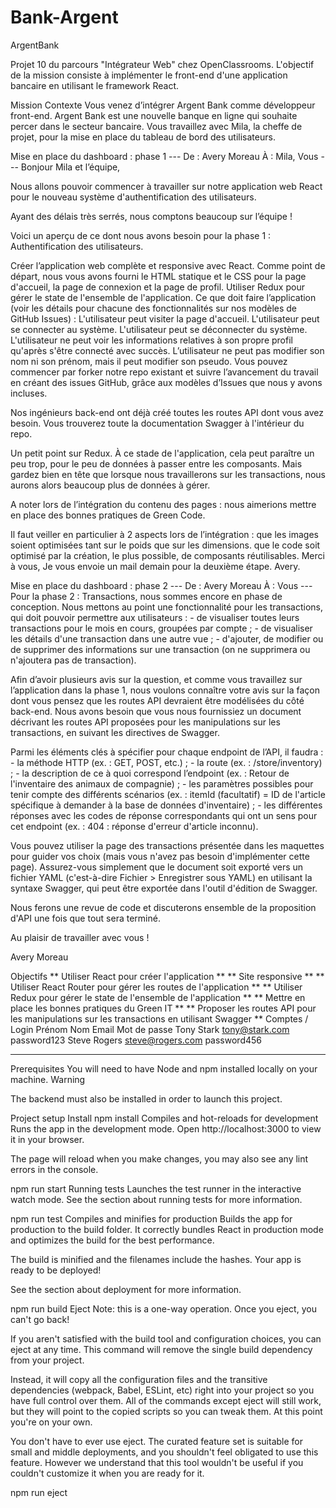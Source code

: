 ﻿# Bank-Argent
ArgentBank


Projet 10 du parcours "Intégrateur Web" chez OpenClassrooms. L'objectif de la mission consiste à implémenter le front-end d'une application bancaire en utilisant le framework React.

Mission
Contexte
Vous venez d’intégrer Argent Bank comme développeur front-end. Argent Bank est une nouvelle banque en ligne qui souhaite percer dans le secteur bancaire. Vous travaillez avec Mila, la cheffe de projet, pour la mise en place du tableau de bord des utilisateurs.

Mise en place du dashboard : phase 1
--- De : Avery Moreau À : Mila, Vous ---
Bonjour Mila et l’équipe,

Nous allons pouvoir commencer à travailler sur notre application web React pour le nouveau système d'authentification des utilisateurs.

Ayant des délais très serrés, nous comptons beaucoup sur l’équipe !

Voici un aperçu de ce dont nous avons besoin pour la phase 1 : Authentification des utilisateurs.

Créer l’application web complète et responsive avec React. Comme point de départ, nous vous avons fourni le HTML statique et le CSS pour la page d'accueil, la page de connexion et la page de profil.
Utiliser Redux pour gérer le state de l'ensemble de l'application.
Ce que doit faire l’application (voir les détails pour chacune des fonctionnalités sur nos modèles de GitHub Issues) :
L'utilisateur peut visiter la page d'accueil.
L'utilisateur peut se connecter au système.
L'utilisateur peut se déconnecter du système.
L'utilisateur ne peut voir les informations relatives à son propre profil qu'après s'être connecté avec succès.
L’utilisateur ne peut pas modifier son nom ni son prénom, mais il peut modifier son pseudo.
Vous pouvez commencer par forker notre repo existant et suivre l’avancement du travail en créant des issues GitHub, grâce aux modèles d’Issues que nous y avons incluses.

Nos ingénieurs back-end ont déjà créé toutes les routes API dont vous avez besoin. Vous trouverez toute la documentation Swagger à l'intérieur du repo.

Un petit point sur Redux. À ce stade de l'application, cela peut paraître un peu trop, pour le peu de données à passer entre les composants. Mais gardez bien en tête que lorsque nous travaillerons sur les transactions, nous aurons alors beaucoup plus de données à gérer.

A noter lors de l’intégration du contenu des pages : nous aimerions mettre en place des bonnes pratiques de Green Code.

Il faut veiller en particulier à 2 aspects lors de l’intégration :
que les images soient optimisées tant sur le poids que sur les dimensions.
que le code soit optimisé par la création, le plus possible, de composants réutilisables.
Merci à vous, Je vous envoie un mail demain pour la deuxième étape. Avery.

Mise en place du dashboard : phase 2
--- De : Avery Moreau À : Vous ---
Pour la phase 2 : Transactions, nous sommes encore en phase de conception. Nous mettons au point une fonctionnalité pour les transactions, qui doit pouvoir permettre aux utilisateurs : - de visualiser toutes leurs transactions pour le mois en cours, groupées par compte ; - de visualiser les détails d'une transaction dans une autre vue ; - d'ajouter, de modifier ou de supprimer des informations sur une transaction (on ne supprimera ou n'ajoutera pas de transaction).

Afin d’avoir plusieurs avis sur la question, et comme vous travaillez sur l’application dans la phase 1, nous voulons connaître votre avis sur la façon dont vous pensez que les routes API devraient être modélisées du côté back-end. Nous avons besoin que vous nous fournissiez un document décrivant les routes API proposées pour les manipulations sur les transactions, en suivant les directives de Swagger.

Parmi les éléments clés à spécifier pour chaque endpoint de l’API, il faudra : - la méthode HTTP (ex. : GET, POST, etc.) ; - la route (ex. : /store/inventory) ; - la description de ce à quoi correspond l’endpoint (ex. : Retour de l'inventaire des animaux de compagnie) ; - les paramètres possibles pour tenir compte des différents scénarios (ex. : itemId (facultatif) = ID de l'article spécifique à demander à la base de données d'inventaire) ; - les différentes réponses avec les codes de réponse correspondants qui ont un sens pour cet endpoint (ex. : 404 : réponse d'erreur d'article inconnu).

Vous pouvez utiliser la page des transactions présentée dans les maquettes pour guider vos choix (mais vous n'avez pas besoin d'implémenter cette page). Assurez-vous simplement que le document soit exporté vers un fichier YAML (c'est-à-dire Fichier > Enregistrer sous YAML) en utilisant la syntaxe Swagger, qui peut être exportée dans l'outil d'édition de Swagger.

Nous ferons une revue de code et discuterons ensemble de la proposition d'API une fois que tout sera terminé.

Au plaisir de travailler avec vous !

Avery Moreau

Objectifs
** Utiliser React pour créer l'application **
** Site responsive **
** Utiliser React Router pour gérer les routes de l'application **
** Utiliser Redux pour gérer le state de l'ensemble de l'application **
** Mettre en place les bonnes pratiques du Green IT **
** Proposer les routes API pour les manipulations sur les transactions en utilisant Swagger **
Comptes / Login
Prénom	Nom	Email	Mot de passe
Tony	Stark	tony@stark.com	password123
Steve	Rogers	steve@rogers.com	password456
------	------	----------------	---------------
Prerequisites
You will need to have Node and npm installed locally on your machine.
Warning

The backend must also be installed in order to launch this project.

Project setup
Install
npm install
Compiles and hot-reloads for development
Runs the app in the development mode.
Open http://localhost:3000 to view it in your browser.

The page will reload when you make changes, you may also see any lint errors in the console.

npm run start
Running tests
Launches the test runner in the interactive watch mode.
See the section about running tests for more information.

npm run test
Compiles and minifies for production
Builds the app for production to the build folder.
It correctly bundles React in production mode and optimizes the build for the best performance.

The build is minified and the filenames include the hashes.
Your app is ready to be deployed!

See the section about deployment for more information.

npm run build
Eject
Note: this is a one-way operation. Once you eject, you can't go back!

If you aren't satisfied with the build tool and configuration choices, you can eject at any time. This command will remove the single build dependency from your project.

Instead, it will copy all the configuration files and the transitive dependencies (webpack, Babel, ESLint, etc) right into your project so you have full control over them. All of the commands except eject will still work, but they will point to the copied scripts so you can tweak them. At this point you're on your own.

You don't have to ever use eject. The curated feature set is suitable for small and middle deployments, and you shouldn't feel obligated to use this feature. However we understand that this tool wouldn't be useful if you couldn't customize it when you are ready for it.

npm run eject
